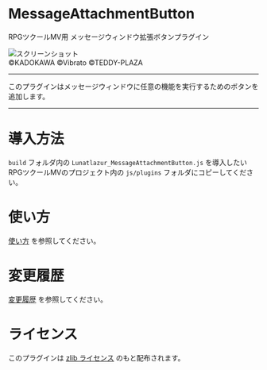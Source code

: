 # MessageAttachmentButton
RPGツクールMV用 メッセージウィンドウ拡張ボタンプラグイン

![スクリーンショット](./doc/message-attachment-button-1.jpg)\
©KADOKAWA ©Vibrato ©TEDDY-PLAZA

---

このプラグインはメッセージウィンドウに任意の機能を実行するためのボタンを
追加します。

---

# 導入方法
`build` フォルダ内の `Lunatlazur_MessageAttachmentButton.js` を導入したいRPGツクールMVのプロジェクト内の `js/plugins` フォルダにコピーしてください。

# 使い方
[使い方](USAGE.md) を参照してください。

# 変更履歴
[変更履歴](CHANGELOG.md) を参照してください。

# ライセンス
このプラグインは [zlib ライセンス](LICENCE.md) のもと配布されます。
